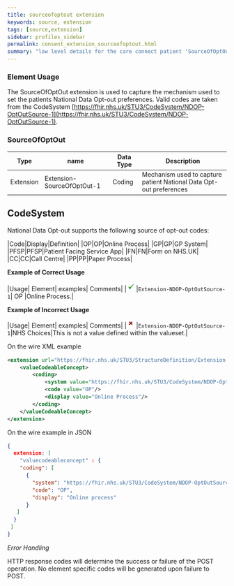```yaml
---
title: sourceofoptout extension
keywords: source, extension
tags: [source,extension]
sidebar: profiles_sidebar
permalink: consent_extension_sourceofoptout.html
summary: "low level details for the care connect patient 'SourceOfOptOut' extension"
---
```


### Element Usage ###

The SourceOfOptOut extension is used to capture the mechanism used to set the patients National Data Opt-out preferences. Valid codes are taken from the CodeSystem [https://fhir.nhs.uk/STU3/CodeSystem/NDOP-OptOutSource-1](https://fhir.nhs.uk/STU3/CodeSystem/NDOP-OptOutSource-1).

### SourceOfOptOut ###

|Type|name|Data Type|Description|
| ------------- | ------------- | ------------- | ------------- |
| Extension| Extension-SourceOfOptOut-1| Coding | Mechanism used to capture patient National Data Opt-out preferences |

## CodeSystem 

National Data Opt-out supports the following source of opt-out codes:

|Code|Display|Definition|
|OP|OP|Online Process|
|GP|GP|GP System|
|PFSP|PFSP|Patient Facing Service App|
|FN|FN|Form on NHS.UK|
|CC|CC|Call Centre|
|PP|PP|Paper Process|


**Example of Correct Usage**

|Usage| Element| examples| Comments|
|![Tick](images/tick.png)|`Extension-NDOP-OptOutSource-1`| OP |Online Process.|

**Example of Incorrect Usage**

|Usage| Element| examples| Comments|
|![Cross](images/cross.png)|`Extension-NDOP-OptOutSource-1`|NHS Choices|This is not a value defined within the valueset.|


On the wire XML example

```xml
<extension url="https://fhir.nhs.uk/STU3/StructureDefinition/Extension-NDOP-OptOutSource-1">
	<valueCodeableConcept>
		<coding>
			<system value="https://fhir.nhs.uk/STU3/CodeSystem/NDOP-OptOutSource-1"/>
			<code value="OP"/>
			<display value="Online Process"/>
		</coding>
	</valueCodeableConcept>
</extension>
```

On the wire example in JSON

```json
{
  extension: [
	"valuecodeableconcept" : {
	"coding": [
	  {
		"system": "https://fhir.nhs.uk/STU3/CodeSystem/NDOP-OptOutSource-1",
		"code": "OP",
		"display": "Online process"
	  }
   ]
  }
 ]
}

```

*Error Handling*

HTTP response codes will determine the success or failure of the POST operation. No element specific codes will be generated upon failure to POST.





